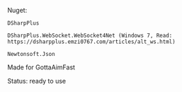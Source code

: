 Nuget:

    DSharpPlus
    
    DSharpPlus.WebSocket.WebSocket4Net (Windows 7, Read: https://dsharpplus.emzi0767.com/articles/alt_ws.html)
    
    Newtonsoft.Json
    
    
    
Made for GottaAimFast



Status: ready to use